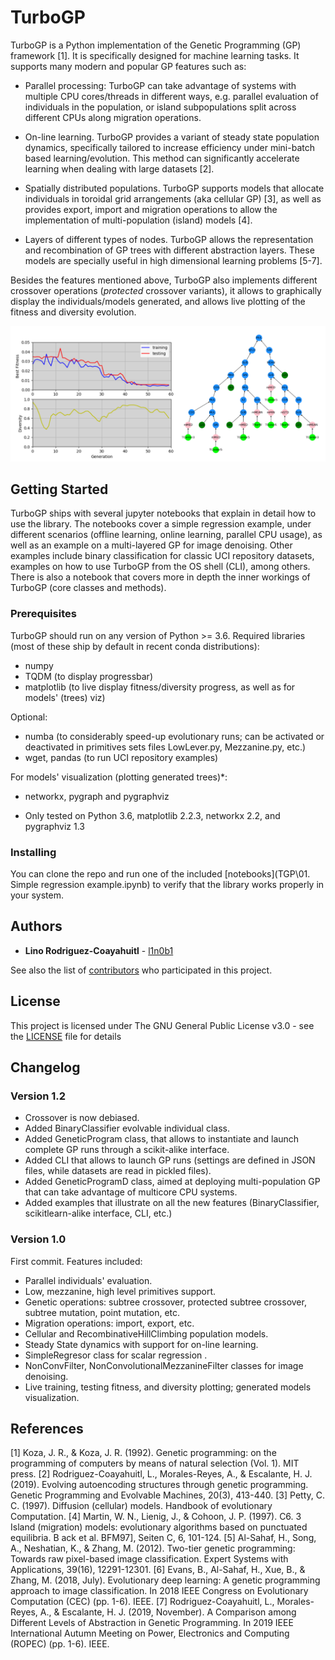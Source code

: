 # TurboGP

TurboGP is a Python implementation of the Genetic Programming (GP) framework [1]. It is specifically designed for machine learning tasks. It supports many modern and popular GP features such as:

* Parallel processing: TurboGP can take advantage of systems with multiple CPU cores/threads in different ways, e.g. parallel evaluation of individuals in the population, or island subpopulations split across different CPUs along migration operations.

* On-line learning. TurboGP provides a variant of steady state population dynamics, specifically tailored to increase efficiency under mini-batch based learning/evolution. This method can significantly accelerate learning when dealing with large datasets [2].

* Spatially distributed populations. TurboGP supports models that allocate individuals in toroidal grid arrangements (aka cellular GP) [3], as well as provides export, import and migration operations to allow the implementation of multi-population (island) models [4].

* Layers of different types of nodes. TurboGP allows the representation and recombination of GP trees with different abstraction layers. These models are specially useful in high dimensional learning problems [5-7].

Besides the features mentioned above, TurboGP also implements different crossover operations (_protected_ crossover variants), it allows to graphically display the individuals/models generated, and allows live plotting of the fitness and diversity evolution.

<p align="center">
  <img src="preview.png" alt="preview"/>
</p>

## Getting Started

TurboGP ships with several jupyter notebooks that explain in detail how to use the library. The notebooks cover a simple regression example, under different scenarios (offline learning, online learning, parallel CPU usage), as well as an example on a multi-layered GP for image denoising. Other examples include binary classification for classic UCI repository datasets, examples on how to use TurboGP from the OS shell (CLI), among others. There is also a notebook that covers more in depth the inner workings of TurboGP (core classes and methods).

### Prerequisites

TurboGP should run on any version of Python >= 3.6.
Required libraries (most of these ship by default in recent conda distributions):

- numpy 
- TQDM (to display progressbar)
- matplotlib (to live display fitness/diversity progress, as well as for models' (trees) viz)

Optional:

- numba (to considerably speed-up evolutionary runs; can be activated or deactivated in primitives sets files LowLever.py, Mezzanine.py, etc.) 
- wget, pandas (to run UCI repository examples)

For models' visualization (plotting generated trees)*:

- networkx, pygraph and pygraphviz 

* Only tested on Python 3.6, matplotlib 2.2.3, networkx 2.2, and pygraphviz 1.3


### Installing

You can clone the repo and run one of the included [notebooks](TGP\01. Simple regression example.ipynb) to verify that the library works properly in your system. 

## Authors

* **Lino Rodriguez-Coayahuitl** - [l1n0b1](https://github.com/l1n0b1)

See also the list of [contributors](https://github.com/l1n0b1/TurboGP/AUTHORS) who participated in this project.

## License

This project is licensed under The GNU General Public License v3.0  - see the [LICENSE](LICENSE) file for details

## Changelog

### Version 1.2

- Crossover is now debiased.
- Added BinaryClassifier evolvable individual class.
- Added GeneticProgram class, that allows to instantiate and launch complete GP runs through a scikit-alike interface.
- Added CLI that allows to launch GP runs (settings are defined in JSON files, while datasets are read in pickled files).
- Added GeneticProgramD class, aimed at deploying multi-population GP that can take advantage of multicore CPU systems.
- Added examples that illustrate on all the new features (BinaryClassifier, scikitlearn-alike interface, CLI, etc.)


### Version 1.0

First commit. Features included:
- Parallel individuals' evaluation.
- Low, mezzanine, high level primitives support.
- Genetic operations: subtree crossover, protected subtree crossover, subtree mutation, point mutation, etc.
- Migration operations: import, export, etc.
- Cellular and RecombinativeHillClimbing population models.
- Steady State dynamics with support for on-line learning.
- SimpleRegresor class for scalar regression .
- NonConvFilter, NonConvolutionalMezzanineFilter classes for image denoising.
- Live training, testing fitness, and diversity plotting; generated models visualization.

## References

[1] Koza, J. R., & Koza, J. R. (1992). Genetic programming: on the programming of computers by means of natural selection (Vol. 1). MIT press.
[2] Rodriguez-Coayahuitl, L., Morales-Reyes, A., & Escalante, H. J. (2019). Evolving autoencoding structures through genetic programming. Genetic Programming and Evolvable Machines, 20(3), 413-440.
[3] Petty, C. C. (1997). Diffusion (cellular) models. Handbook of evolutionary Computation.
[4] Martin, W. N., Lienig, J., & Cohoon, J. P. (1997). C6. 3 Island (migration) models: evolutionary algorithms based on punctuated equilibria. B ack et al. BFM97], Seiten C, 6, 101-124.
[5] Al-Sahaf, H., Song, A., Neshatian, K., & Zhang, M. (2012). Two-tier genetic programming: Towards raw pixel-based image classification. Expert Systems with Applications, 39(16), 12291-12301.
[6] Evans, B., Al-Sahaf, H., Xue, B., & Zhang, M. (2018, July). Evolutionary deep learning: A genetic programming approach to image classification. In 2018 IEEE Congress on Evolutionary Computation (CEC) (pp. 1-6). IEEE.
[7] Rodriguez-Coayahuitl, L., Morales-Reyes, A., & Escalante, H. J. (2019, November). A Comparison among Different Levels of Abstraction in Genetic Programming. In 2019 IEEE International Autumn Meeting on Power, Electronics and Computing (ROPEC) (pp. 1-6). IEEE.
